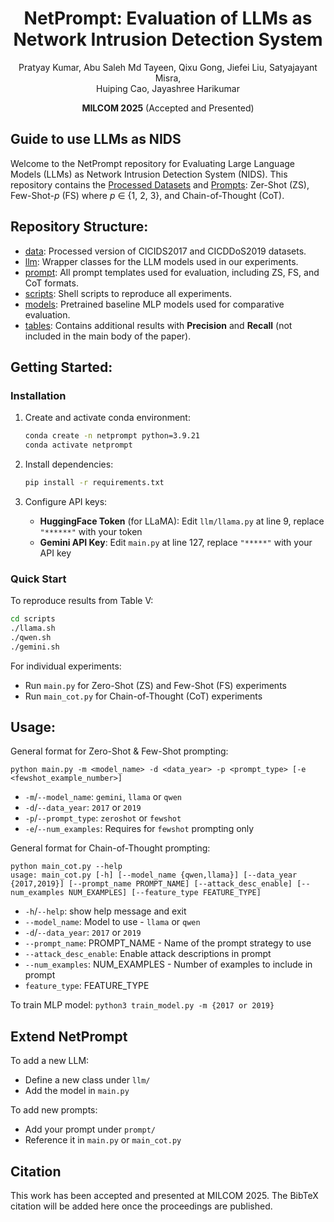 <h1 align="center"> NetPrompt: Evaluation of LLMs as Network Intrusion Detection System </h1>

<p align="center">
Pratyay Kumar, Abu Saleh Md Tayeen, Qixu Gong, Jiefei Liu, Satyajayant Misra,<br>
Huiping Cao, Jayashree Harikumar
</p>

<p align="center">
<strong>MILCOM 2025</strong> (Accepted and Presented)
</p>

<h2> Guide to use LLMs as NIDS </h2>

Welcome to the NetPrompt repository for Evaluating Large Language Models (LLMs) as Network Intrusion Detection System (NIDS). This repository contains the [Processed Datasets](./data/processed) and [Prompts](./prompts): Zer-Shot (ZS), Few-Shot-*p* (FS) where *p* ∈ {1, 2, 3}, and Chain-of-Thought (CoT).

## Repository Structure:

- [data](./data): Processed version of CICIDS2017 and CICDDoS2019 datasets.
- [llm](./llm): Wrapper classes for the LLM models used in our experiments.
- [prompt](./prompts): All prompt templates used for evaluation, including ZS, FS, and CoT formats.
- [scripts](./scripts): Shell scripts to reproduce all experiments.
- [models](./models): Pretrained baseline MLP models used for comparative evaluation.
- [tables](./tables): Contains additional results with **Precision** and **Recall** (not included in the main body of the paper).

## Getting Started:

### Installation

1. Create and activate conda environment:
   ```bash
   conda create -n netprompt python=3.9.21
   conda activate netprompt
   ```

2. Install dependencies:
   ```bash
   pip install -r requirements.txt
   ```

3. Configure API keys:
   - **HuggingFace Token** (for LLaMA): Edit `llm/llama.py` at line 9, replace `"******"` with your token
   - **Gemini API Key**: Edit `main.py` at line 127, replace `"*****"` with your API key

### Quick Start

To reproduce results from Table V:
```bash
cd scripts
./llama.sh
./qwen.sh
./gemini.sh
```

For individual experiments:
- Run `main.py` for Zero-Shot (ZS) and Few-Shot (FS) experiments
- Run `main_cot.py` for Chain-of-Thought (CoT) experiments

## Usage:
General format for Zero-Shot & Few-Shot prompting:
```
python main.py -m <model_name> -d <data_year> -p <prompt_type> [-e <fewshot_example_number>]
```

- `-m`/`--model_name`: `gemini`, `llama` or `qwen`
- `-d`/`--data_year`: `2017` or `2019`
- `-p`/`--prompt_type`: `zeroshot` or `fewshot`
- `-e`/`--num_examples`: Requires for `fewshot` prompting only

General format for Chain-of-Thought prompting:
```
python main_cot.py --help
usage: main_cot.py [-h] [--model_name {qwen,llama}] [--data_year {2017,2019}] [--prompt_name PROMPT_NAME] [--attack_desc_enable] [--num_examples NUM_EXAMPLES] [--feature_type FEATURE_TYPE]
```

- `-h`/`--help`: show help message and exit
- `--model_name`: Model to use - `llama` or `qwen`
- `-d`/`--data_year`: `2017` or `2019`
- `--prompt_name`: PROMPT_NAME - Name of the prompt strategy to use
- `--attack_desc_enable`: Enable attack descriptions in prompt
- `--num_examples`: NUM_EXAMPLES - Number of examples to include in prompt
- `feature_type`: FEATURE_TYPE

To train MLP model:
`python3 train_model.py -m {2017 or 2019}`

## Extend NetPrompt

To add a new LLM:
- Define a new class under `llm/`
- Add the model in `main.py`

To add new prompts:
- Add your prompt under `prompt/`
- Reference it in `main.py` or `main_cot.py`

## Citation

This work has been accepted and presented at MILCOM 2025. The BibTeX citation will be added here once the proceedings are published.
